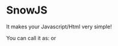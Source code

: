 # SnowJS
It makes your Javascript/Html very simple!


You can call it as:
<dom data-type="snowform"></dom>
or
<script>Snow.Form(dom);</script>
